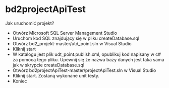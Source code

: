 # bd2projectApiTest

Jak uruchomić projekt?

- Otwórz Microsoft SQL Server Management Studio
- Uruchom kod SQL znajdujący się w pliku createDatabase.sql
- Otwórz bd2_projekt-master/utd_point.sln w Visual Studio
- Kliknij start
- W katalogu jest plik udt_point.publish.xml, opublikuj kod napisany w c# za pomocą tego pliku. 
  Upewnij się że nazwa bazy danych jest taka sama jak w skrypcie createDatabase.sql
- Otwórz bd2projectApiTest-master/projectApiTest.sln w Visual Studio
- Kliknij start. Zostaną wykonane unit testy.
- Koniec
